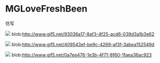 # MGLoveFreshBeen
仿写


![](blob:http://www.gif5.net/93036a17-8af3-4f25-acd6-039d3a1b3e62)
blob:http://www.gif5.net/93036a17-8af3-4f25-acd6-039d3a1b3e62

![](blob:http://www.gif5.net/409543ef-be9c-4269-af3f-3abea152549d)
blob:http://www.gif5.net/409543ef-be9c-4269-af3f-3abea152549d

![](blob:http://www.gif5.net/0a7ee476-1e3b-4f71-8f60-1faea36ac923)
blob:http://www.gif5.net/0a7ee476-1e3b-4f71-8f60-1faea36ac923
